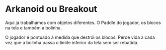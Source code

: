# Arkanoid ou Breakout
Aqui já trabalhamos com objetos diferentes. O Paddle do jogador, os blocos na tela e também
a bolinha.

O jogador é pontuado à medida que destrói os blocos. Perde vida a cada vez que a bolinha passa
o limite inferior da tela sem ser rebatida.